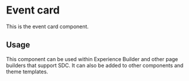 
# Event card

This is the event card component.

## Usage

This component can be used within Experience Builder and other page builders
that support SDC. It can also be added to other components and theme templates.
